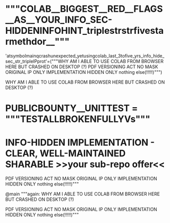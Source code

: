 # """COLAB__BIGGEST__RED__FLAGS__AS__YOUR_INFO_SEC-HIDDENINFOHINT_triplestrstrfivestarmethdor__"""
'atsymbolmainqcrashunexpected_yetusingcolab_last_3tofive_yrs_info_hide_sec_str_tripleIPprot'=("""WHY AM I ABLE TO USE COLAB FROM BROWSER HERE BUT CRASHED ON DESKTOP (?)  PDF VERSIONING ACT NO MASK ORIGINAL IP ONLY IMPLEMENTATION HIDDEN ONLY nothing else(!!!!!)""")

WHY AM I ABLE TO USE COLAB FROM BROWSER HERE BUT CRASHED ON DESKTOP (?)

# PUBLICBOUNTY__UNITTEST = """TESTALLBROKENFULLYVs"""

# INFO-HIDDEN IMPLEMENTATION - CLEAR, WELL-MAINTAINED SHARABLE >>your sub-repo offer<<



PDF VERSIONING ACT NO MASK ORIGINAL IP ONLY IMPLEMENTATION HIDDEN ONLY nothing else(!!!!!)"""

@main """again: WHY AM I ABLE TO USE COLAB FROM BROWSER HERE BUT CRASHED ON DESKTOP (?)

PDF VERSIONING ACT NO MASK ORIGINAL IP ONLY IMPLEMENTATION HIDDEN ONLY nothing else(!!!!!)"""
